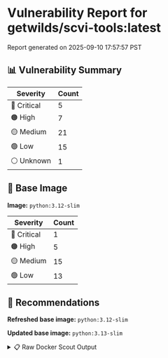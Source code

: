 # Vulnerability Report for getwilds/scvi-tools:latest

Report generated on 2025-09-10 17:57:57 PST

## 📊 Vulnerability Summary

| Severity | Count |
|----------|-------|
| 🔴 Critical | 5 |
| 🟠 High | 7 |
| 🟡 Medium | 21 |
| 🟢 Low | 15 |
| ⚪ Unknown | 1 |

## 🐳 Base Image

**Image:** `python:3.12-slim`

| Severity | Count |
|----------|-------|
| 🔴 Critical | 1 |
| 🟠 High | 5 |
| 🟡 Medium | 15 |
| 🟢 Low | 13 |

## 🔄 Recommendations

**Refreshed base image:** `python:3.12-slim`

**Updated base image:** `python:3.13-slim`

<details>
<summary>📋 Raw Docker Scout Output</summary>

```text
Target               │  getwilds/scvi-tools:latest  │    5C     7H    21M    15L     1?   
    digest             │  bfa946ff3165                        │                                     
  Base image           │  python:3.12-slim                    │    1C     5H    15M    13L     1?   
  Refreshed base image │  python:3.12-slim                    │    0C     0H     1M    20L          
                       │                                      │    -1     -5    -14     +7     -1   
  Updated base image   │  python:3.13-slim                    │    0C     0H     1M    20L          
                       │                                      │    -1     -5    -14     +7     -1   

What's next:
    View vulnerabilities → docker scout cves getwilds/scvi-tools:latest
    View base image update recommendations → docker scout recommendations getwilds/scvi-tools:latest
    Include policy results in your quickview by supplying an organization → docker scout quickview getwilds/scvi-tools:latest --org <organization>
```
</details>
